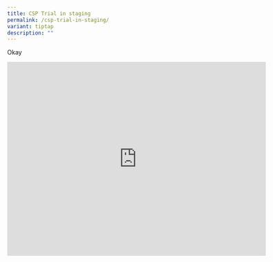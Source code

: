 ```yaml
---
title: CSP Trial in staging
permalink: /csp-trial-in-staging/
variant: tiptap
description: ""
---
```

<p>Okay</p>
<div class="iframe-wrapper">
<iframe style="border:0;" height="450" width="600" allowfullscreen="true" frameborder="0" src="https://www.google.com/maps/embed?pb=!1m18!1m12!1m3!1d3988.672068385363!2d103.945950275278!3d1.3734457614989133!2m3!1f0!2f0!3f0!3m2!1i1024!2i768!4f13.1!3m3!1m2!1s0x31da3d007d7e04ed%3A0x86a18baea19469c3!2sPasir%20Ris%20Mall!5e0!3m2!1sen!2ssg!4v1724131380436!5m2!1sen!2ssg"></iframe>
</div>
<p></p>